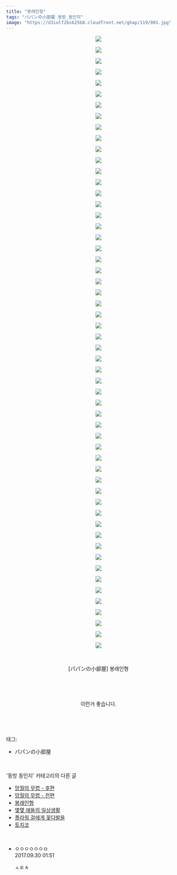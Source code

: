 ```yaml
---
title: "봉래인형"
tags: "パパンの小部屋 동방_동인지"
image: "https://d3iolf2bs625b0.cloudfront.net/ghap/119/001.jpg"
---
```

<div class="article">
<p style="text-align: center; clear: none; float: none;"><img src="{{ site.imgserver3 }}/ghap/119/001.jpg"/></p>
<p style="text-align: center; clear: none; float: none;"><img src="{{ site.imgserver3 }}/ghap/119/002.jpg"/></p>
<p style="text-align: center; clear: none; float: none;"><img src="{{ site.imgserver3 }}/ghap/119/003.jpg"/></p>
<p style="text-align: center; clear: none; float: none;"><img src="{{ site.imgserver3 }}/ghap/119/004.jpg"/></p>
<p style="text-align: center; clear: none; float: none;"><img src="{{ site.imgserver3 }}/ghap/119/005.jpg"/></p>
<p style="text-align: center; clear: none; float: none;"><img src="{{ site.imgserver3 }}/ghap/119/006.jpg"/></p>
<p style="text-align: center; clear: none; float: none;"><img src="{{ site.imgserver3 }}/ghap/119/007.jpg"/></p>
<p style="text-align: center; clear: none; float: none;"><img src="{{ site.imgserver3 }}/ghap/119/008.jpg"/></p>
<p style="text-align: center; clear: none; float: none;"><img src="{{ site.imgserver3 }}/ghap/119/009.jpg"/></p>
<p style="text-align: center; clear: none; float: none;"><img src="{{ site.imgserver3 }}/ghap/119/010.jpg"/></p>
<p style="text-align: center; clear: none; float: none;"><img src="{{ site.imgserver3 }}/ghap/119/011.jpg"/></p>
<p style="text-align: center; clear: none; float: none;"><img src="{{ site.imgserver3 }}/ghap/119/012.jpg"/></p>
<p style="text-align: center; clear: none; float: none;"><img src="{{ site.imgserver3 }}/ghap/119/013.jpg"/></p>
<p style="text-align: center; clear: none; float: none;"><img src="{{ site.imgserver3 }}/ghap/119/014.jpg"/></p>
<p style="text-align: center; clear: none; float: none;"><img src="{{ site.imgserver3 }}/ghap/119/015.jpg"/></p>
<p style="text-align: center; clear: none; float: none;"><img src="{{ site.imgserver3 }}/ghap/119/016.jpg"/></p>
<p style="text-align: center; clear: none; float: none;"><img src="{{ site.imgserver3 }}/ghap/119/017.jpg"/></p>
<p style="text-align: center; clear: none; float: none;"><img src="{{ site.imgserver3 }}/ghap/119/018.jpg"/></p>
<p style="text-align: center; clear: none; float: none;"><img src="{{ site.imgserver3 }}/ghap/119/019.jpg"/></p>
<p style="text-align: center; clear: none; float: none;"><img src="{{ site.imgserver3 }}/ghap/119/020.jpg"/></p>
<p style="text-align: center; clear: none; float: none;"><img src="{{ site.imgserver3 }}/ghap/119/021.jpg"/></p>
<p style="text-align: center; clear: none; float: none;"><img src="{{ site.imgserver3 }}/ghap/119/022.jpg"/></p>
<p style="text-align: center; clear: none; float: none;"><img src="{{ site.imgserver3 }}/ghap/119/023.jpg"/></p>
<p style="text-align: center; clear: none; float: none;"><img src="{{ site.imgserver3 }}/ghap/119/024.jpg"/></p>
<p style="text-align: center; clear: none; float: none;"><img src="{{ site.imgserver3 }}/ghap/119/025.jpg"/></p>
<p style="text-align: center; clear: none; float: none;"><img src="{{ site.imgserver3 }}/ghap/119/026.jpg"/></p>
<p style="text-align: center; clear: none; float: none;"><img src="{{ site.imgserver3 }}/ghap/119/027.jpg"/></p>
<p style="text-align: center; clear: none; float: none;"><img src="{{ site.imgserver3 }}/ghap/119/028.jpg"/></p>
<p style="text-align: center; clear: none; float: none;"><img src="{{ site.imgserver3 }}/ghap/119/029.jpg"/></p>
<p style="text-align: center; clear: none; float: none;"><img src="{{ site.imgserver3 }}/ghap/119/030.jpg"/></p>
<p style="text-align: center; clear: none; float: none;"><img src="{{ site.imgserver3 }}/ghap/119/031.jpg"/></p>
<p style="text-align: center; clear: none; float: none;"><img src="{{ site.imgserver3 }}/ghap/119/032.jpg"/></p>
<p style="text-align: center; clear: none; float: none;"><img src="{{ site.imgserver3 }}/ghap/119/033.jpg"/></p>
<p style="text-align: center; clear: none; float: none;"><img src="{{ site.imgserver3 }}/ghap/119/034.jpg"/></p>
<p style="text-align: center; clear: none; float: none;"><img src="{{ site.imgserver3 }}/ghap/119/035.jpg"/></p>
<p style="text-align: center; clear: none; float: none;"><img src="{{ site.imgserver3 }}/ghap/119/036.jpg"/></p>
<p style="text-align: center; clear: none; float: none;"><img src="{{ site.imgserver3 }}/ghap/119/037.jpg"/></p>
<p style="text-align: center; clear: none; float: none;"><img src="{{ site.imgserver3 }}/ghap/119/038.jpg"/></p>
<p style="text-align: center; clear: none; float: none;"><img src="{{ site.imgserver3 }}/ghap/119/039.jpg"/></p>
<p style="text-align: center; clear: none; float: none;"><img src="{{ site.imgserver3 }}/ghap/119/040.jpg"/></p>
<p style="text-align: center; clear: none; float: none;"><img src="{{ site.imgserver3 }}/ghap/119/041.jpg"/></p>
<p style="text-align: center; clear: none; float: none;"><img src="{{ site.imgserver3 }}/ghap/119/042.jpg"/></p>
<p style="text-align: center; clear: none; float: none;"><img src="{{ site.imgserver3 }}/ghap/119/043.jpg"/></p>
<p style="text-align: center; clear: none; float: none;"><img src="{{ site.imgserver3 }}/ghap/119/044.jpg"/></p>
<p style="text-align: center; clear: none; float: none;"><img src="{{ site.imgserver3 }}/ghap/119/045.jpg"/></p>
<p style="text-align: center; clear: none; float: none;"><img src="{{ site.imgserver3 }}/ghap/119/046.jpg"/></p>
<p style="text-align: center; clear: none; float: none;"><img src="{{ site.imgserver3 }}/ghap/119/047.jpg"/></p>
<p style="text-align: center; clear: none; float: none;"><img src="{{ site.imgserver3 }}/ghap/119/048.jpg"/></p>
<p style="text-align: center; clear: none; float: none;"><img src="{{ site.imgserver3 }}/ghap/119/049.jpg"/></p>
<p style="text-align: center; clear: none; float: none;"><img src="{{ site.imgserver3 }}/ghap/119/050.jpg"/></p>
<p style="text-align: center; clear: none; float: none;"><img src="{{ site.imgserver3 }}/ghap/119/051.jpg"/></p>
<p style="text-align: center; clear: none; float: none;"><img src="{{ site.imgserver3 }}/ghap/119/052.jpg"/></p>
<p style="text-align: center; clear: none; float: none;"><img src="{{ site.imgserver3 }}/ghap/119/053.jpg"/></p>
<p style="text-align: center; clear: none; float: none;"><img src="{{ site.imgserver3 }}/ghap/119/054.jpg"/></p>
<p style="text-align: center; clear: none; float: none;"><img src="{{ site.imgserver3 }}/ghap/119/055.jpg"/></p>
<p style="text-align: center; clear: none; float: none;"><img src="{{ site.imgserver3 }}/ghap/119/056.jpg"/></p>
<p style="text-align: center; clear: none; float: none;"><br/></p>
<p style="text-align: center; clear: none; float: none;">[パパンの小部屋] 봉래인형</p>
<p style="text-align: center; clear: none; float: none;"><br/></p>
<p style="text-align: center; clear: none; float: none;"><br/></p>
<p style="text-align: center; clear: none; float: none;">이런거 좋습니다.</p>
<p><br/></p>
</div><br/>
<div class="tagTrail">
<p>태그: </p>
<ul>
<li>パパンの小部屋</li>
</ul>
</div><br/>
<div class="another">
<p>'동방 동인지' 카테고리의 다른 글</p>
<ul>
<li><a href="/ghap_122">망월의 무렵 - 후편</a></li>
<li><a href="/ghap_120">망월의 무렵 - 전편</a></li>
<li><a href="/ghap_119">봉래인형</a></li>
<li><a href="/ghap_118">몇몇 애들의 일상생활</a></li>
<li><a href="/ghap_117">플라워 걸에게 꽃다발을</a></li>
<li><a href="/ghap_116">토지코</a></li>
</ul>
</div><br/>
<div class="cb_module cb_fluid">
<div class="cb_wrt cb_profile">
<div class="comment">
<ul>
<li class="cb_thumb_off" id="comment15093350">
<div class="cb_comment_area">
<div class="cb_info_area">
<div class="cb_section">
<span class="cb_nick_name">ㅇㅇㅇㅇㅇㅇㅁ</span>
</div>
<div class="cb_section">
<span class="cb_date">2017.09.30 01:51 </span>
</div>
</div>
<div class="cb_dsc_comment">
<p class="cb_dsc">
											ㅅㅌㅊ
										</p>
</div>
</div></li>
</ul>
</div>
</div><!-- commentList close -->
</div><br/>
